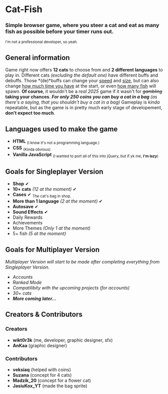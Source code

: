 # Cat-Fish
### Simple browser game, where you steer a cat and eat as many fish as possible before your timer runs out.
<sub>I'm not a professional developer, so yeah.</sub>

## General information
Game right now offers **12 cats** to choose from and **2 different languages** to play in.
Different cats *(excluding the default one)* have different buffs and debuffs.
Those *(de)*buffs can change your <ins>speed</ins> and <ins>size</ins>, but can also change <ins>how much time you have</ins> at the start, or even <ins>how many fish</ins> will spawn.
**Of course**, it wouldn't be a *real 2025* game if it wasn't for ~~*gambling*~~ **taking your chances**.
**_For only 250 coins you can buy a cat in a bag_** *(as there's a saying, that you shouldn't buy a cat in a bag)*
Gameplay is *kinda* repeatable, but as the game is in pretty much early stage of developement, **don't expect too much**.

## Languages used to make the game
- **HTML** <sub>(I know it's not a programming language.)</sub>
- **CSS** <sub>(Kinda obvious)</sub>
- **Vanilla JavaScript** <sub>(I wanted to port all of this into jQuery, but if yk me, **I'm lazy**)</sub>

## Goals for Singleplayer Version
- **Shop** ✔
- **10+ cats** *(12 at the moment)* ✔
- **Cases** ✔ <sub>The cat's bag in shop.</sub>
- **More than 1 language** *(2 at the moment)* ✔
- **Autosave** ✔
- **Sound Effects** ✔
- Daily Rewards 
- Achievements 
- More Themes *(Only 1 at the moment)*
- 5+ fish *(5 at the moment)*

## Goals for Multiplayer Version
*Multiplayer Version will start to be made after completing everything from Singleplayer Version.*
- *Accounts*
- *Ranked Mode*
- *Compatilibity with the upcoming projects* *(for accounts)*
- *30+ cats*
- **_More coming later..._**

## Creators & Contributors
### Creators
- **wikt0r3k** (me, developer, graphic designer, sfx)
- **AnKaa** (graphic designer)
### Contributors
- **veksiaq** (helped with coins)
- **Suzana** (concept for 4 cats)
- **Madzik_20** (concept for a flower cat)
- **JasiuKox_YT** (made the bag sprite)
